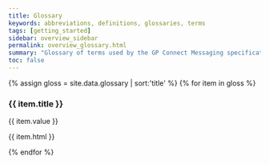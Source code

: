 ```yaml
---
title: Glossary
keywords: abbreviations, definitions, glossaries, terms
tags: [getting_started]
sidebar: overview_sidebar
permalink: overview_glossary.html
summary: "Glossary of terms used by the GP Connect Messaging specification"
toc: false
---
```


{% assign gloss = site.data.glossary | sort:'title' %}
{% for item in gloss %}

### {{ item.title }} ###

<p> {{ item.value }} </p>
 {{ item.html }} 

{% endfor %}




